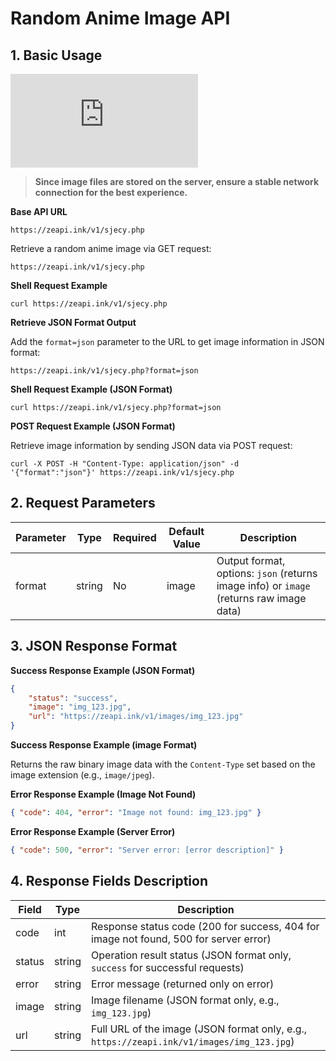 # Random Anime Image API

## 1. Basic Usage
![API Call Demo](https://zeapi.ink/v1/sjecy.php)

> **Since image files are stored on the server, ensure a stable network connection for the best experience.**

**Base API URL**

```url
https://zeapi.ink/v1/sjecy.php
```

Retrieve a random anime image via GET request:

```url
https://zeapi.ink/v1/sjecy.php
```

**Shell Request Example**

```shell
curl https://zeapi.ink/v1/sjecy.php
```

**Retrieve JSON Format Output**

Add the `format=json` parameter to the URL to get image information in JSON format:

```url
https://zeapi.ink/v1/sjecy.php?format=json
```

**Shell Request Example (JSON Format)**

```shell
curl https://zeapi.ink/v1/sjecy.php?format=json
```

**POST Request Example (JSON Format)**

Retrieve image information by sending JSON data via POST request:

```shell
curl -X POST -H "Content-Type: application/json" -d '{"format":"json"}' https://zeapi.ink/v1/sjecy.php
```

## 2. Request Parameters

| Parameter | Type   | Required | Default Value | Description                              |
|-----------|--------|----------|---------------|------------------------------------------|
| format    | string | No       | image         | Output format, options: `json` (returns image info) or `image` (returns raw image data) |

## 3. JSON Response Format

**Success Response Example (JSON Format)**

```json
{
    "status": "success",
    "image": "img_123.jpg",
    "url": "https://zeapi.ink/v1/images/img_123.jpg"
}
```

**Success Response Example (image Format)**

Returns the raw binary image data with the `Content-Type` set based on the image extension (e.g., `image/jpeg`).

**Error Response Example (Image Not Found)**

```json
{ "code": 404, "error": "Image not found: img_123.jpg" }
```

**Error Response Example (Server Error)**

```json
{ "code": 500, "error": "Server error: [error description]" }
```

## 4. Response Fields Description

| Field     | Type   | Description                                          |
|-----------|--------|----------------------------------------------|
| code      | int    | Response status code (200 for success, 404 for image not found, 500 for server error) |
| status    | string | Operation result status (JSON format only, `success` for successful requests) |
| error     | string | Error message (returned only on error)       |
| image     | string | Image filename (JSON format only, e.g., `img_123.jpg`) |
| url       | string | Full URL of the image (JSON format only, e.g., `https://zeapi.ink/v1/images/img_123.jpg`) |